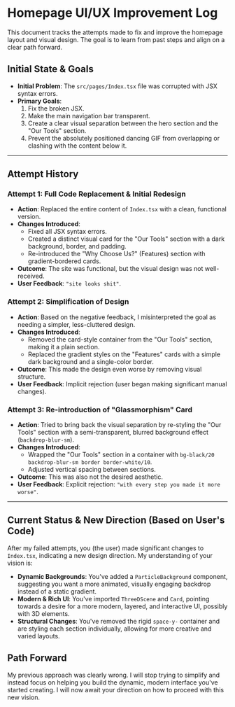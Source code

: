 # Homepage UI/UX Improvement Log

This document tracks the attempts made to fix and improve the homepage layout and visual design. The goal is to learn from past steps and align on a clear path forward.

## Initial State & Goals

- **Initial Problem**: The `src/pages/Index.tsx` file was corrupted with JSX syntax errors.
- **Primary Goals**:
  1. Fix the broken JSX.
  2. Make the main navigation bar transparent.
  3. Create a clear visual separation between the hero section and the "Our Tools" section.
  4. Prevent the absolutely positioned dancing GIF from overlapping or clashing with the content below it.

---

## Attempt History

### Attempt 1: Full Code Replacement & Initial Redesign

- **Action**: Replaced the entire content of `Index.tsx` with a clean, functional version.
- **Changes Introduced**:
  - Fixed all JSX syntax errors.
  - Created a distinct visual card for the "Our Tools" section with a dark background, border, and padding.
  - Re-introduced the "Why Choose Us?" (Features) section with gradient-bordered cards.
- **Outcome**: The site was functional, but the visual design was not well-received.
- **User Feedback**: `"site looks shit"`.

### Attempt 2: Simplification of Design

- **Action**: Based on the negative feedback, I misinterpreted the goal as needing a simpler, less-cluttered design.
- **Changes Introduced**:
  - Removed the card-style container from the "Our Tools" section, making it a plain section.
  - Replaced the gradient styles on the "Features" cards with a simple dark background and a single-color border.
- **Outcome**: This made the design even worse by removing visual structure.
- **User Feedback**: Implicit rejection (user began making significant manual changes).

### Attempt 3: Re-introduction of "Glassmorphism" Card

- **Action**: Tried to bring back the visual separation by re-styling the "Our Tools" section with a semi-transparent, blurred background effect (`backdrop-blur-sm`).
- **Changes Introduced**:
  - Wrapped the "Our Tools" section in a container with `bg-black/20 backdrop-blur-sm border border-white/10`.
  - Adjusted vertical spacing between sections.
- **Outcome**: This was also not the desired aesthetic.
- **User Feedback**: Explicit rejection: `"with every step you made it more worse"`.

---

## Current Status & New Direction (Based on User's Code)

After my failed attempts, you (the user) made significant changes to `Index.tsx`, indicating a new design direction. My understanding of your vision is:

- **Dynamic Backgrounds**: You've added a `ParticleBackground` component, suggesting you want a more animated, visually engaging backdrop instead of a static gradient.
- **Modern & Rich UI**: You've imported `ThreeDScene` and `Card`, pointing towards a desire for a more modern, layered, and interactive UI, possibly with 3D elements.
- **Structural Changes**: You've removed the rigid `space-y-` container and are styling each section individually, allowing for more creative and varied layouts.

## Path Forward

My previous approach was clearly wrong. I will stop trying to simplify and instead focus on helping you build the dynamic, modern interface you've started creating. I will now await your direction on how to proceed with this new vision.
